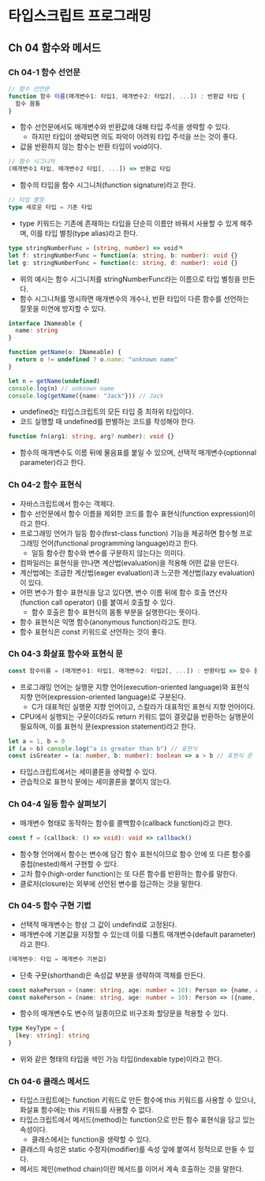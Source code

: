 # 타입스크립트 프로그래밍

## Ch 04 함수와 메서드

### Ch 04-1 함수 선언문

```typescript
// 함수 선언문
function 함수 이름(매개변수1: 타입1, 매개변수2: 타입2[, ...]) : 반환값 타입 {
  함수 몸통
}
```

- 함수 선언문에서도 매개변수와 반환값에 대해 타입 주석을 생략할 수 있다.
  - 하지만 타입이 생략되면 의도 파악이 어려워 타입 주석을 쓰는 것이 좋다.
- 값을 반환하지 않는 함수는 반환 타입이 void이다.

```typescript
// 함수 시그니처
(매개변수1 타입, 매개변수2 타입[, ...]) => 반환값 타입
```

- 함수의 타입을 함수 시그니처(function signature)라고 한다.

```typescript
// 타입 별칭
type 새로운 타입 = 기존 타입
```

- type 키워드는 기존에 존재하는 타입을 단순히 이름만 바꿔서 사용할 수 있게 해주며, 이를 타입 별칭(type alias)라고 한다.

```typescript
type stringNumberFunc = (string, number) => voidㅋ
let f: stringNumberFunc = function(a: string, b: number): void {}
let g: stringNumberFunc = function(c: string, d: number): void {}
```

- 위의 예시는 함수 시그니처를 stringNumberFunc라는 이름으로 타입 별칭을 만든다.
- 함수 시그니처를 명시하면 매개변수의 개수나, 반환 타입이 다른 함수를 선언하는 잘못을 미연에 방지할 수 있다.

```typescript
interface INameable {
  name: string
}

function getName(o: INameable) {
  return o != undefined ? o.name: "unknown name"
}

let n = getName(undefined)
console.log(n) // unknown name
console.log(getName({name: "Jack"})) // Jack
```

- undefined는 타입스크립트의 모든 타입 중 최하위 타입이다.
- 코드 실행할 때 undefined를 판별하는 코드를 작성해야 한다.

```typescript
function fn(arg1: string, arg? number): void {}
```

- 함수의 매개변수도 이름 뒤에 물음표를 붙일 수 있으며, 선택적 매개변수(optionnal parameter)라고 한다.

### Ch 04-2 함수 표현식

- 자바스크립트에서 함수는 객체다.
- 함수 선언문에서 함수 이름을 제외한 코드를 함수 표현식(function expression)이라고 한다.
- 프로그래밍 언어가 일등 함수(first-class function) 기능을 제공하면 함수형 프로그래밍 언어(functional programming language)라고 한다.
  - 일등 함수란 함수와 변수를 구분하지 않는다는 의미다.
- 컴파일러는 표현식을 만나면 계산법(evaluation)을 적용해 어떤 값을 만든다.
- 계산법에는 조급한 계산법(eager evaluation)과 느긋한 계산법(lazy evaluation)이 있다.
- 어떤 변수가 함수 표현식을 담고 있다면, 변수 이름 뒤에 함수 호출 연산자(function call operator) ()를 붙여서 호출할 수 있다.
  - 함수 호출은 함수 표현식의 몸통 부분을 실행한다는 뜻이다.
- 함수 표현식은 익명 함수(anonymous function)라고도 한다.
- 함수 표현식은 const 키워드로 선언하는 것이 좋다.

### Ch 04-3 화살표 함수와 표현식 문

```typescript
const 함수이름 = (매개변수1: 타입1, 매개변수2: 타입2[, ...]) : 반환타입 => 함수 몸통
```

- 프로그래밍 언어는 실행문 지향 언어(execution-oriented language)와 표현식 지향 언어(expression-oriented language)로 구분된다.
  - C가 대표적인 실행문 지향 언어이고, 스칼라가 대표적인 표현식 지향 언어이다.
- CPU에서 실행되는 구문이더라도 return 키워드 없이 결괏값을 반환하는 실행문이 필요하며, 이를 표현식 문(expression statement)라고 한다.

```typescript
let a = 1, b = 0
if (a > b) console.log("a is greater than b") // 표현식
const isGreater = (a: number, b: number): boolean => a > b // 표현식 문
```

- 타입스크립트에서는 세미콜론을 생략할 수 있다.
- 관습적으로 표현식 문에는 세미콜론을 붙이지 않는다.

### Ch 04-4 일등 함수 살펴보기

- 매개변수 형태로 동작하는 함수를 콜백함수(callback function)라고 한다.

```typescript
const f = (callback: () => void): void => callback()
```

- 함수형 언어에서 함수는 변수에 담긴 함수 표현식이므로 함수 안에 또 다른 함수를 중첩(nested)해서 구현할 수 있다.
- 고차 함수(high-order function)는 또 다른 함수를 반환하는 함수를 말한다.
- 클로저(closure)는 외부에 선언된 변수를 접근하는 것을 말한다.

### Ch 04-5 함수 구현 기법

- 선택적 매개변수는 항상 그 값이 undefind로 고정된다.
- 매개변수에 기본값을 지정할 수 있는데 이를 디폴트 매개변수(default parameter)라고 한다.

```typescript
(매개변수: 타입 = 매개변수 기본값)
```

- 단축 구문(shorthand)은 속성값 부분을 생략하여 객체를 만든다.

```typescript
const makePerson = (name: string, age: number = 10): Person => {name, age} // 복합 실행문으로 해석
const makePerson = (name: string, age: number = 10): Person => ({name, age}) // 객체로 해석
```

- 함수의 매개변수도 변수의 일종이므로 비구조화 할당문을 적용할 수 있다.

```typescript
type KeyType = {
  [key: string]: string
}
```

- 위와 같은 형태의 타입을 색인 가능 타입(indexable type)이라고 한다.

### Ch 04-6 클래스 메서드

- 타입스크립트에는 function 키워드로 만든 함수에 this 키워드를 사용할 수 있으나, 화살표 함수에는 this 키워드를 사용할 수 없다.
- 타입스크립트에서 메서드(method)는 function으로 만든 함수 표현식을 담고 있는 속성이다.
  - 클래스에서는 function을 생략할 수 있다.
- 클래스의 속성은 static 수정자(modifier)를 속성 앞에 붙여서 정적으로 만들 수 있다.
- 메서드 체인(method chain)이란 메서드를 이어서 계속 호출하는 것을 말한다.
